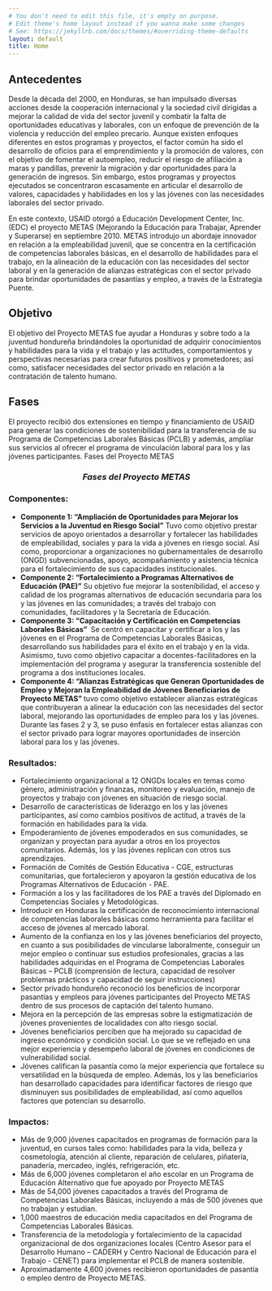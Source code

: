 ```yaml
---
# You don't need to edit this file, it's empty on purpose.
# Edit theme's home layout instead if you wanna make some changes
# See: https://jekyllrb.com/docs/themes/#overriding-theme-defaults
layout: default
title: Home
---
```




<h2>Antecedentes</h2>
<p>Desde la década del 2000, en Honduras, se han impulsado diversas acciones desde la cooperación internacional y la sociedad civil dirigidas a mejorar la calidad de vida del sector juvenil y combatir la falta de oportunidades educativas y laborales, con un enfoque de prevención de la violencia y reducción del empleo precario. Aunque existen enfoques diferentes en estos programas y proyectos, el factor común ha sido el desarrollo de oficios para el emprendimiento y la promoción de valores, con el objetivo de fomentar el autoempleo, reducir el riesgo de afiliación a maras y pandillas, prevenir la migración y dar oportunidades para la generación de ingresos. Sin embargo, estos programas y proyectos ejecutados se concentraron escasamente en articular el desarrollo de valores, capacidades y habilidades en los y las jóvenes con las necesidades laborales del sector privado. </p>
<p>En este contexto, USAID otorgó a Educación Development Center, Inc. (EDC) el proyecto METAS (Mejorando la Educación para Trabajar, Aprender y Superarse) en septiembre 2010. METAS introdujo un abordaje innovador en relación a la empleabilidad juvenil, que se concentra en la certificación de competencias laborales básicas, en el desarrollo de habilidades para el trabajo, en la alineación de la educación con las necesidades del sector laboral y en la generación de alianzas estratégicas con el sector privado para brindar oportunidades de pasantías y empleo, a través de la Estrategia Puente. </p>
<h2>Objetivo </h2>
<p>El objetivo del Proyecto METAS fue ayudar a Honduras y sobre todo a la juventud hondureña brindándoles la oportunidad de adquirir conocimientos y habilidades para la vida y el trabajo y las actitudes, comportamientos y perspectivas necesarias para crear futuros positivos y prometedores; así como, satisfacer necesidades del sector privado en relación a la contratación de talento humano. </p>
<h2>Fases</h2>
<p>El proyecto recibió dos extensiones en tiempo y financiamiento de USAID para generar las condiciones de sostenibilidad para la transferencia de su Programa de Competencias Laborales Básicas (PCLB) y además, ampliar sus servicios al ofrecer el programa de vinculación laboral para los y las jóvenes participantes.
Fases del Proyecto METAS</p>

<div id="fases">
<h3 style="text-align: center"><em>Fases del Proyecto METAS</em></h3>
</div>




<h3>Componentes:</h3>
<ul>
<li> <strong>Componente 1: “Ampliación de Oportunidades para Mejorar los Servicios a la Juventud en Riesgo Social”</strong> Tuvo como objetivo prestar servicios de apoyo orientados a desarrollar y fortalecer las habilidades de empleabilidad, sociales y para la vida a jóvenes en riesgo social. Así como, proporcionar a organizaciones no gubernamentales de desarrollo (ONGD) subvencionadas, apoyo, acompañamiento y asistencia técnica para el fortalecimiento de sus capacidades institucionales. </li>
<li> <strong>Componente 2: “Fortalecimiento a Programas Alternativos de Educación (PAE)”</strong> Su objetivo fue mejorar la sostenibilidad, el acceso y calidad de los programas alternativos de educación secundaria para los y las jóvenes en las comunidades; a través del trabajo con comunidades, facilitadores y la Secretaría de Educación. </li>
<li> <strong> Componente 3: “Capacitación y Certificación en Competencias Laborales Básicas” </strong> Se centró en capacitar y certificar a los y las jóvenes en el Programa de Competencias Laborales Básicas, desarrollando sus habilidades para el éxito en el trabajo y en la vida.  Asimismo, tuvo como objetivo capacitar a docentes-facilitadores en la implementación del programa y asegurar la transferencia sostenible del programa a dos instituciones locales. </li>
<li>  <strong> Componente 4: “Alianzas Estratégicas que Generan Oportunidades de Empleo y Mejoran la Empleabilidad de Jóvenes Beneficiarios de Proyecto METAS” </strong> tuvo como objetivo establecer alianzas estratégicas que contribuyeran a alinear la educación con las necesidades del sector laboral, mejorando las oportunidades de empleo para los y las jóvenes. Durante las fases 2 y 3, se puso énfasis en fortalecer estas alianzas con el sector privado para lograr mayores oportunidades de inserción laboral para los y las jóvenes. </li>
</ul>  
<h3>Resultados: </h3>
<ul>
<li>  Fortalecimiento organizacional a 12 ONGDs locales en temas como género, administración y finanzas, monitoreo y evaluación, manejo de proyectos y trabajo con jóvenes en situación de riesgo social. </li>
<li>  Desarrollo de características de liderazgo en los y las jóvenes participantes, así como cambios positivos de actitud, a través de la formación en habilidades para la vida.</li>
<li>  Empoderamiento de jóvenes empoderados en sus comunidades, se organizan y proyectan para ayudar a otros en los proyectos comunitarios. Además, los y las jóvenes replican con otros sus aprendizajes. </li>
<li>  Formación de Comités de Gestión Educativa - CGE, estructuras comunitarias, que fortalecieron y apoyaron la gestión educativa de los Programas Alternativos de Educación - PAE.</li>
<li>  Formación a los y las facilitadores de los PAE a través del Diplomado en Competencias Sociales y Metodológicas.</li>
<li>  Introducir en Honduras la certificación de reconocimiento internacional de competencias laborales básicas como herramienta para facilitar el acceso de jóvenes al mercado laboral.</li>
<li>  Aumento de la confianza en los y las jóvenes beneficiarios del proyecto, en cuanto a sus posibilidades de vincularse laboralmente, conseguir un mejor empleo o continuar sus estudios profesionales, gracias a las habilidades adquiridas en el Programa de Competencias Laborales Básicas – PCLB (comprensión de lectura, capacidad de resolver problemas prácticos y capacidad de seguir instrucciones)</li>
<li> Sector privado hondureño reconoció los beneficios de incorporar pasantías y empleos para jóvenes participantes del Proyecto METAS dentro de sus procesos de captación del talento humano.</li>
<li>  Mejora en la percepción de las empresas sobre la estigmatización de jóvenes provenientes de localidades con alto riesgo social.</li>
<li>  Jóvenes beneficiarios perciben que ha mejorado su capacidad de ingreso económico y condición social. Lo que se ve reflejado en una mejor experiencia y desempeño laboral de jóvenes en condiciones de vulnerabilidad social.</li>
<li>  Jóvenes califican la pasantía como la mejor experiencia que fortalece su versatilidad en la búsqueda de empleo. Además, los y las beneficiarios han desarrollado capacidades para identificar factores de riesgo que disminuyen sus posibilidades de empleabilidad, así como aquellos factores que potencian su desarrollo.</li>
</ul>

<h3>Impactos: </h3>
<ul>
<li>  Más de 9,000 jóvenes capacitados en programas de formación para la juventud, en cursos tales como: habilidades para la vida, belleza y cosmetología, atención al cliente, reparación de celulares, piñatería, panadería, mercadeo, inglés, refrigeración, etc.</li>
<li>  Más de 6,000 jóvenes completaron el año escolar en un Programa de Educación Alternativo que fue apoyado por Proyecto METAS</li>
<li>  Más de 54,000 jóvenes capacitados a través del Programa de Competencias Laborales Básicas, incluyendo a más de 500 jóvenes que no trabajan y estudian.</li>
<li>  1,000 maestros de educación media capacitados en del Programa de Competencias Laborales Básicas.</li>
<li>  Transferencia de la metodología y fortalecimiento de la capacidad organizacional de dos organizaciones locales (Centro Asesor para el Desarrollo Humano – CADERH y Centro Nacional de Educación para el Trabajo - CENET) para implementar el PCLB de manera sostenible.</li>
<li>  Aproximadamente 4,600 jóvenes recibieron oportunidades de pasantía o empleo dentro de Proyecto METAS.</li>
</ul>
